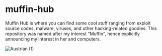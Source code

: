 # muffin-hub
Muffin Hub is where you can find some cool stuff ranging from exploit source codes, malware, viruses, and other hacking-related goodies. This repository was named after my interest "Muffin", hence explicitly announcing my interest in her and computers.

![Austrian (1)](https://github.com/Abinesh-Mathivanan/muffin-hub/assets/113496287/26d1e2eb-7d69-4e6e-9eba-aef73a6aa8e0)
